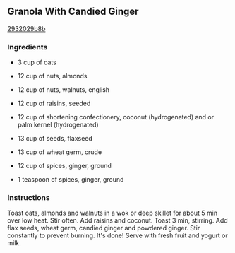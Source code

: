 ## Granola With Candied Ginger

[2932029b8b](http://www.food.com/recipe/granola-with-candied-ginger-431023)

### Ingredients

 - 3 cup of oats

 - 12 cup of nuts, almonds

 - 12 cup of nuts, walnuts, english

 - 12 cup of raisins, seeded

 - 12 cup of shortening confectionery, coconut (hydrogenated) and or palm kernel (hydrogenated)

 - 13 cup of seeds, flaxseed

 - 13 cup of wheat germ, crude

 - 12 cup of spices, ginger, ground

 - 1 teaspoon of spices, ginger, ground

### Instructions

Toast oats, almonds and walnuts in a wok or deep skillet for about 5 min over low heat. Stir often. Add raisins and coconut. Toast 3 min, stirring. Add flax seeds, wheat germ, candied ginger and powdered ginger. Stir constantly to prevent burning. It's done! Serve with fresh fruit and yogurt or milk.